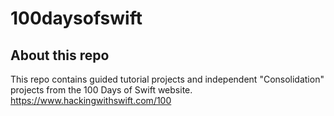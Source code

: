 # 100daysofswift
 ## About this repo

 This repo contains guided tutorial projects and independent "Consolidation" projects from the 100 Days of Swift website. https://www.hackingwithswift.com/100
